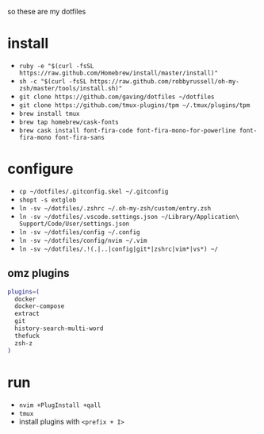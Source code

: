 so these are my dotfiles

# install

- `ruby -e "$(curl -fsSL https://raw.github.com/Homebrew/install/master/install)"`
- `sh -c "$(curl -fsSL https://raw.github.com/robbyrussell/oh-my-zsh/master/tools/install.sh)"`
- `git clone https://github.com/gaving/dotfiles ~/dotfiles`
- `git clone https://github.com/tmux-plugins/tpm ~/.tmux/plugins/tpm`
- `brew install tmux`
- `brew tap homebrew/cask-fonts`
- `brew cask install font-fira-code font-fira-mono-for-powerline font-fira-mono font-fira-sans`

# configure

- `cp ~/dotfiles/.gitconfig.skel ~/.gitconfig`
- `shopt -s extglob`
- `ln -sv ~/dotfiles/.zshrc ~/.oh-my-zsh/custom/entry.zsh`
- `ln -sv ~/dotfiles/.vscode.settings.json ~/Library/Application\ Support/Code/User/settings.json`
- `ln -sv ~/dotfiles/config ~/.config`
- `ln -sv ~/dotfiles/config/nvim ~/.vim`
- `ln -sv ~/dotfiles/.!(.|..|config|git*|zshrc|vim*|vs*) ~/`

## omz plugins

```bash
plugins=(
  docker
  docker-compose
  extract
  git
  history-search-multi-word
  thefuck
  zsh-z
)
```

# run

- `nvim +PlugInstall +qall`
- `tmux`
- install plugins with `<prefix + I>`

